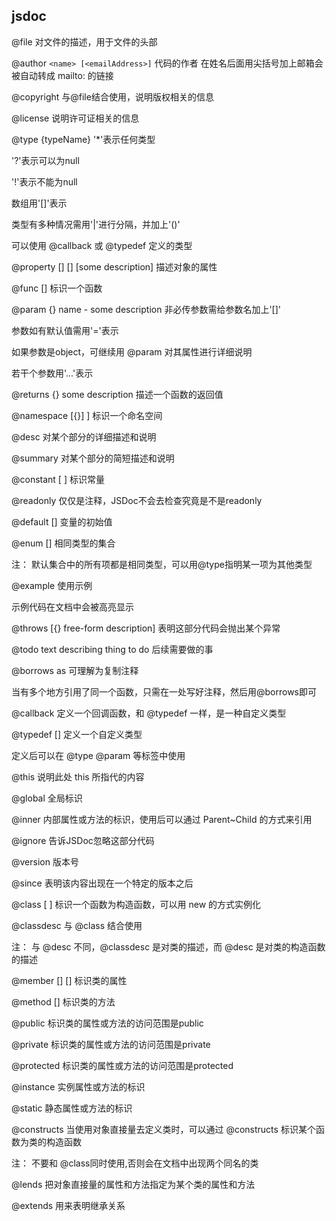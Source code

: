 ## jsdoc

@file
对文件的描述，用于文件的头部

@author `<name> [<emailAddress>]`
代码的作者
在姓名后面用尖括号加上邮箱会被自动转成 mailto: 的链接

@copyright <some copyright text>
与@file结合使用，说明版权相关的信息

@license <identifier>
说明许可证相关的信息

@type {typeName}
'*'表示任何类型

'?'表示可以为null

'!'表示不能为null

数组用'[]'表示

类型有多种情况需用'|'进行分隔，并加上'()'

可以使用 @callback 或 @typedef 定义的类型

@property [<type>] [<name>] [some description]
描述对象的属性

@func [<FunctionName>]
标识一个函数

@param {<type>} name - some description
非必传参数需给参数名加上'[]'

参数如有默认值需用'='表示

如果参数是object，可继续用 @param 对其属性进行详细说明

若干个参数用'...'表示

@returns {<type>} some description
描述一个函数的返回值

@namespace [{<type>}] <SomeName>]
标识一个命名空间

@desc <some description>
对某个部分的详细描述和说明

@summary <some description>
对某个部分的简短描述和说明

@constant [<type> <name>]
标识常量

@readonly
仅仅是注释，JSDoc不会去检查究竟是不是readonly

@default [<some value>]
变量的初始值

@enum [<type>]
相同类型的集合

注：
默认集合中的所有项都是相同类型，可以用@type指明某一项为其他类型

@example
使用示例

示例代码在文档中会被高亮显示

@throws [{<type>} free-form description]
表明这部分代码会抛出某个异常

@todo text describing thing to do
后续需要做的事

@borrows <that namepath> as <this namepath>
可理解为复制注释

当有多个地方引用了同一个函数，只需在一处写好注释，然后用@borrows即可

@callback <namepath>
定义一个回调函数，和 @typedef 一样，是一种自定义类型

@typedef [<type>] <namepath>
定义一个自定义类型

定义后可以在 @type @param 等标签中使用

@this
说明此处 this 所指代的内容

@global
全局标识

@inner
内部属性或方法的标识，使用后可以通过 Parent~Child 的方式来引用

@ignore
告诉JSDoc忽略这部分代码

@version
版本号

@since
表明该内容出现在一个特定的版本之后

@class [<type> <name>]
标识一个函数为构造函数，可以用 new 的方式实例化

@classdesc <some description>
与 @class 结合使用

注：
与 @desc 不同，@classdesc 是对类的描述，而 @desc 是对类的构造函数的描述

@member [<type>] [<name>]
标识类的属性

@method [<FunctionName>]
标识类的方法

@public
标识类的属性或方法的访问范围是public

@private
标识类的属性或方法的访问范围是private

@protected
标识类的属性或方法的访问范围是protected

@instance
实例属性或方法的标识

@static
静态属性或方法的标识

@constructs <name>
当使用对象直接量去定义类时，可以通过 @constructs 标识某个函数为类的构造函数

注：
不要和 @class同时使用,否则会在文档中出现两个同名的类

@lends <namepath>
把对象直接量的属性和方法指定为某个类的属性和方法

@extends <namepath>
用来表明继承关系
